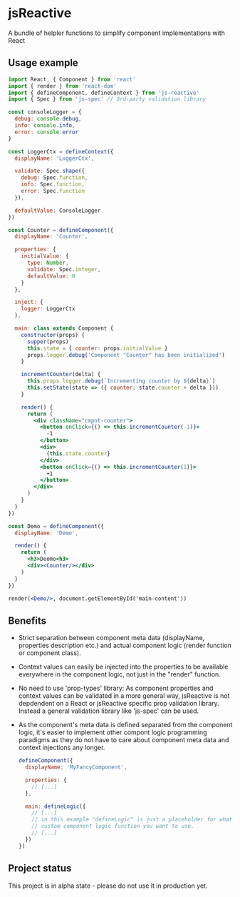 # jsReactive
A bundle of helpler functions to simplify component implementations with React

## Usage example

```jsx
import React, { Component } from 'react'
import { render } from 'react-dom'
import { defineComponent, defineContext } from 'js-reactive'
import { Spec } from 'js-spec' // 3rd-party validation library

const consoleLogger = {
  debug: console.debug,
  info: console.info,
  error: console.error
}

const LoggerCtx = defineContext({
  displayName: 'LoggerCtx',

  validate: Spec.shape({
    debug: Spec.function,
    info: Spec.function,
    error: Spec.function
  }),

  defaultValue: ConsoleLogger
})

const Counter = defineComponent({
  displayName: 'Counter',

  properties: {
    initialValue: {
      type: Number,
      validate: Spec.integer,
      defaultValue: 0
    }
  },

  inject: {
    logger: LoggerCtx
  },

  main: class extends Component {
    constructor(props) {
      supper(props)
      this.state = { counter: props.initialValue }
      props.logger.debug('Component "Counter" has been initialized')
    }

    incrementCounter(delta) {
      this.props.logger.debug(`Incrementing counter by ${delta}`)
      this.setState(state => ({ counter: state.counter + delta }))
    }

    render() {
      return (
        <div className="cmpnt-counter">
          <button onClick={() => this.incrementCounter(-1)}>
            -1
          </button>
          <div>
            {this.state.counter}
          </div>
          <button onClick={() => this.incrementCounter(1)}>
            +1
          </button>
        </div>
      )
    }
  }
})

const Demo = defineComponent({
  displayName: 'Demo',

  render() {
    return (
      <h3>Deomo<h3>
      <div><Counter/></div>
    )
  }
})

render(<Demo/>, document.getElementById('main-content'))
```

## Benefits

- Strict separation between component meta data (displayName, properties
  description etc.) and actual component logic (render function or component
  class).

- Context values can easily be injected into the properties to be available
  everywhere in the component logic, not just in the "render" function.

- No need to use 'prop-types' library: As component properties and context values
  can be validated in a more general way, jsReactive is not depdendent on a
  React or jsReactive specific prop validation library.
  Instead a general validation library like 'js-spec' can be used. 

- As the component's meta data is defined separated from the component logic, it's
  easier to implement other compont logic programming paradigms as they do not have
  to care about component meta data and context injections any longer.

  ```jsx
  defineComponent({
    displayName: 'MyFancyComponent',

    properties: {
      // [...]
    },

    main: defineLogic({
      // [...]
      // in this example "defineLogic" is just a placeholder for whatever
      // custom component logic function you want to use.
      // [...]
    })  
  })
  ```

## Project status

This project is in alpha state - please do not use it in production yet.
